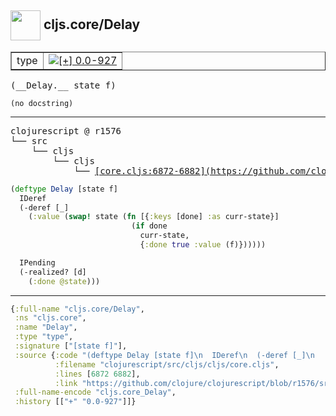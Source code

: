 ## <img width="48px" valign="middle" src="http://i.imgur.com/Hi20huC.png"> cljs.core/Delay

 <table border="1">
<tr>
<td>type</td>
<td><a href="https://github.com/cljsinfo/api-refs/tree/0.0-927"><img valign="middle" alt="[+] 0.0-927" src="https://img.shields.io/badge/+-0.0--927-lightgrey.svg"></a> </td>
</tr>
</table>

 <samp>
(__Delay.__ state f)<br>
</samp>

```
(no docstring)
```

---

 <pre>
clojurescript @ r1576
└── src
    └── cljs
        └── cljs
            └── <ins>[core.cljs:6872-6882](https://github.com/clojure/clojurescript/blob/r1576/src/cljs/cljs/core.cljs#L6872-L6882)</ins>
</pre>

```clj
(deftype Delay [state f]
  IDeref
  (-deref [_]
    (:value (swap! state (fn [{:keys [done] :as curr-state}]
                           (if done
                             curr-state,
                             {:done true :value (f)})))))

  IPending
  (-realized? [d]
    (:done @state)))
```


---

```clj
{:full-name "cljs.core/Delay",
 :ns "cljs.core",
 :name "Delay",
 :type "type",
 :signature ["[state f]"],
 :source {:code "(deftype Delay [state f]\n  IDeref\n  (-deref [_]\n    (:value (swap! state (fn [{:keys [done] :as curr-state}]\n                           (if done\n                             curr-state,\n                             {:done true :value (f)})))))\n\n  IPending\n  (-realized? [d]\n    (:done @state)))",
          :filename "clojurescript/src/cljs/cljs/core.cljs",
          :lines [6872 6882],
          :link "https://github.com/clojure/clojurescript/blob/r1576/src/cljs/cljs/core.cljs#L6872-L6882"},
 :full-name-encode "cljs.core_Delay",
 :history [["+" "0.0-927"]]}

```
